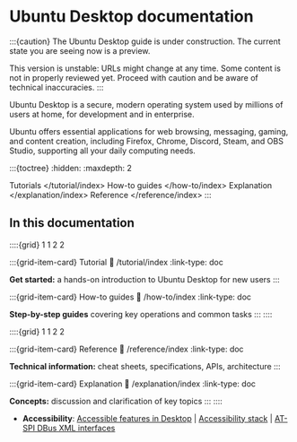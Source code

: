 # Ubuntu Desktop documentation

:::{caution}
The Ubuntu Desktop guide is under construction. The current state you are seeing now is a preview.

This version is unstable: URLs might change at any time. Some content is not in properly reviewed yet. Proceed with caution and be aware of technical inaccuracies.
:::

Ubuntu Desktop is a secure, modern operating system used by millions of users at home, for development and in enterprise.

Ubuntu offers essential applications for web browsing, messaging, gaming, and content creation, including Firefox, Chrome, Discord, Steam, and OBS Studio, supporting all your daily computing needs.

:::{toctree}
:hidden:
:maxdepth: 2

Tutorials </tutorial/index>
How-to guides </how-to/index>
Explanation </explanation/index>
Reference </reference/index>
:::

## In this documentation

::::{grid} 1 1 2 2

:::{grid-item-card} Tutorial
:link: /tutorial/index
:link-type: doc

**Get started:** a hands-on introduction to Ubuntu Desktop for new users
:::

:::{grid-item-card} How-to guides
:link: /how-to/index
:link-type: doc

**Step-by-step guides** covering key operations and common tasks
:::
::::

::::{grid} 1 1 2 2

:::{grid-item-card} Reference
:link: /reference/index
:link-type: doc

**Technical information:** cheat sheets, specifications, APIs, architecture
:::

:::{grid-item-card} Explanation
:link: /explanation/index
:link-type: doc

**Concepts:** discussion and clarification of key topics
:::
::::


* **Accessibility**: [Accessible features in Desktop](how-to/accessibility/index.md) | [Accessibility stack](explanation/accessibility-architecture.md) | [AT-SPI DBus XML interfaces](reference/accessibility/index.md)


